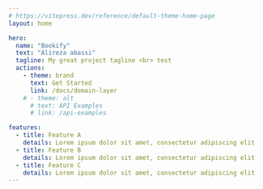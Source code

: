 ```yaml
---
# https://vitepress.dev/reference/default-theme-home-page
layout: home

hero:
  name: "Bookify"
  text: "Alireza abassi"
  tagline: My great project tagline <br> test
  actions:
    - theme: brand
      text: Get Started
      link: /docs/domain-layer
    # - theme: alt
      # text: API Examples
      # link: /api-examples

features:
  - title: Feature A
    details: Lorem ipsum dolor sit amet, consectetur adipiscing elit
  - title: Feature B
    details: Lorem ipsum dolor sit amet, consectetur adipiscing elit
  - title: Feature C
    details: Lorem ipsum dolor sit amet, consectetur adipiscing elit
---
```


